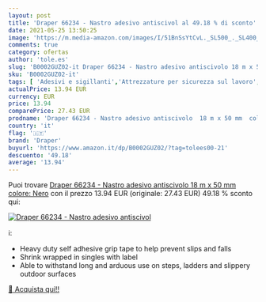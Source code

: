```yaml
---
layout: post
title: 'Draper 66234 - Nastro adesivo antiscivol al 49.18 % di sconto'
date: 2021-05-25 13:50:25
image: 'https://m.media-amazon.com/images/I/51BnSsYtCvL._SL500_._SL400_.jpg'
comments: true
category: ofertas
author: 'tole.es'
slug: 'B0002GUZ02-it Draper 66234 - Nastro adesivo antiscivolo 18 m x 50 mm...'
sku: 'B0002GUZ02-it'
tags: [ 'Adesivi e sigillanti','Attrezzature per sicurezza sul lavoro','Attrezzi','Fai da te','Isolante','Nastri antinfortunistici','Nastro isolante','Sicurezza e protezione','draper', ]
actualPrice: 13.94 EUR
currency: EUR
price: 13.94
comparePrice: 27.43 EUR
prodname: 'Draper 66234 - Nastro adesivo antiscivolo  18 m x 50 mm  colore: Nero'
country: 'it'
flag: '🇮🇹'
brand: 'Draper'
buyurl: 'https://www.amazon.it/dp/B0002GUZ02/?tag=tolees00-21'
descuento: '49.18'
average: '13.94'
---
```


Puoi trovare [Draper 66234 - Nastro adesivo antiscivolo  18 m x 50 mm  colore: Nero](https://www.amazon.it/dp/B0002GUZ02/?tag=tolees00-21) con il prezzo 13.94 EUR (originale: 27.43 EUR) 49.18 % sconto qui:

[![Draper 66234 - Nastro adesivo antiscivol](https://m.media-amazon.com/images/I/51BnSsYtCvL._SL500_._SL400_.jpg)](https://www.amazon.it/dp/B0002GUZ02/?tag=tolees00-21)

ℹ️:

- Heavy duty self adhesive grip tape to help prevent slips and falls
- Shrink wrapped in singles with label
- Able to withstand long and arduous use on steps, ladders and slippery outdoor surfaces

[🛒 Acquista qui!!](https://www.amazon.it/dp/B0002GUZ02/?tag=tolees00-21)
